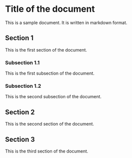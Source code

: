 # Title of the document

This is a sample document. It is written in markdown format.

## Section 1

This is the first section of the document.

### Subsection 1.1

This is the first subsection of the document.

### Subsection 1.2

This is the second subsection of the document.

## Section 2

This is the second section of the document.


## Section 3

This is the third section of the document.



